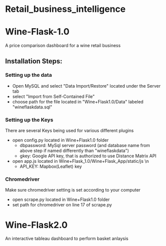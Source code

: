 # Retail_business_intelligence

# Wine-Flask-1.0
A price comparison dashboard for a wine retail business 

## Installation Steps:
### Setting up the data
* Open MySQL and select "Data Import/Restore" located under the Server tab
* select "Import from Self-Contained File"
* choose path for the file located in "Wine+Flask1.0/Data" labeled "wineflaskdata.sql"

### Setting up the Keys
There are several Keys being used for various different plugins
* open config.py located in Wine+Flask1.0 folder
  - dbpassword: MySql server password (and database name from above step if named differently than "wineflaskdata")
  - gkey: Google API key, that is authorized to use Distance Matrix API
* open app.js located in Wine+Flask_1.0/Wine+Flask_App/static/js \n
  - API_KEY: Mapbox(Leaflet) key 
  
### Chromedriver
Make sure chromedriver setting is set according to your computer
* open scrape.py located in Wine+Flask1.0 folder
* set path for chromedriver on line 17 of scrape.py

# Wine-Flask2.0
An interactive tableau dashboard to perform basket anlaysis